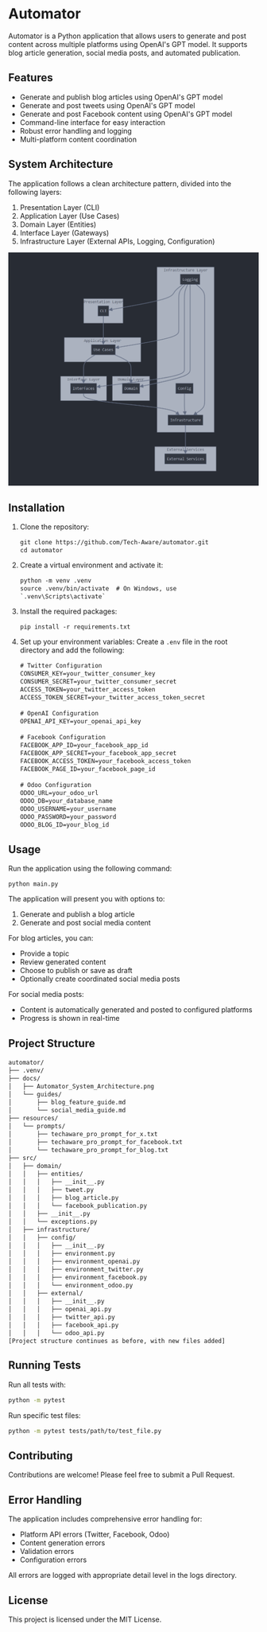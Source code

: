 # Automator

Automator is a Python application that allows users to generate and post content across multiple platforms using OpenAI's GPT model. It supports blog article generation, social media posts, and automated publication.

## Features

- Generate and publish blog articles using OpenAI's GPT model
- Generate and post tweets using OpenAI's GPT model
- Generate and post Facebook content using OpenAI's GPT model
- Command-line interface for easy interaction
- Robust error handling and logging
- Multi-platform content coordination

## System Architecture

The application follows a clean architecture pattern, divided into the following layers:

1. Presentation Layer (CLI)
2. Application Layer (Use Cases)
3. Domain Layer (Entities)
4. Interface Layer (Gateways)
5. Infrastructure Layer (External APIs, Logging, Configuration)

![Automator System Architecture](./docs/Automator_System_Architecture.png)

## Installation

1. Clone the repository:
   ```
   git clone https://github.com/Tech-Aware/automator.git
   cd automator
   ```

2. Create a virtual environment and activate it:
   ```
   python -m venv .venv
   source .venv/bin/activate  # On Windows, use `.venv\Scripts\activate`
   ```

3. Install the required packages:
   ```
   pip install -r requirements.txt
   ```

4. Set up your environment variables:
   Create a `.env` file in the root directory and add the following:
   ```
   # Twitter Configuration
   CONSUMER_KEY=your_twitter_consumer_key
   CONSUMER_SECRET=your_twitter_consumer_secret
   ACCESS_TOKEN=your_twitter_access_token
   ACCESS_TOKEN_SECRET=your_twitter_access_token_secret

   # OpenAI Configuration
   OPENAI_API_KEY=your_openai_api_key

   # Facebook Configuration
   FACEBOOK_APP_ID=your_facebook_app_id
   FACEBOOK_APP_SECRET=your_facebook_app_secret
   FACEBOOK_ACCESS_TOKEN=your_facebook_access_token
   FACEBOOK_PAGE_ID=your_facebook_page_id

   # Odoo Configuration
   ODOO_URL=your_odoo_url
   ODOO_DB=your_database_name
   ODOO_USERNAME=your_username
   ODOO_PASSWORD=your_password
   ODOO_BLOG_ID=your_blog_id
   ```

## Usage

Run the application using the following command:

```
python main.py
```

The application will present you with options to:
1. Generate and publish a blog article
2. Generate and post social media content

For blog articles, you can:
- Provide a topic
- Review generated content
- Choose to publish or save as draft
- Optionally create coordinated social media posts

For social media posts:
- Content is automatically generated and posted to configured platforms
- Progress is shown in real-time

## Project Structure

```
automator/
├── .venv/
├── docs/
│   ├── Automator_System_Architecture.png
│   └── guides/
│       ├── blog_feature_guide.md
│       └── social_media_guide.md
├── resources/
│   └── prompts/
│       ├── techaware_pro_prompt_for_x.txt
│       ├── techaware_pro_prompt_for_facebook.txt
│       └── techaware_pro_prompt_for_blog.txt
├── src/
│   ├── domain/
│   │   ├── entities/
│   │   │   ├── __init__.py
│   │   │   ├── tweet.py
│   │   │   ├── blog_article.py
│   │   │   └── facebook_publication.py
│   │   ├── __init__.py
│   │   └── exceptions.py
│   ├── infrastructure/
│   │   ├── config/
│   │   │   ├── __init__.py
│   │   │   ├── environment.py
│   │   │   ├── environment_openai.py
│   │   │   ├── environment_twitter.py
│   │   │   ├── environment_facebook.py
│   │   │   └── environment_odoo.py
│   │   ├── external/
│   │   │   ├── __init__.py
│   │   │   ├── openai_api.py
│   │   │   ├── twitter_api.py
│   │   │   ├── facebook_api.py
│   │   │   └── odoo_api.py
[Project structure continues as before, with new files added]
```

## Running Tests

Run all tests with:
```bash
python -m pytest
```

Run specific test files:
```bash
python -m pytest tests/path/to/test_file.py
```

## Contributing

Contributions are welcome! Please feel free to submit a Pull Request.

## Error Handling

The application includes comprehensive error handling for:
- Platform API errors (Twitter, Facebook, Odoo)
- Content generation errors
- Validation errors
- Configuration errors

All errors are logged with appropriate detail level in the logs directory.

## License

This project is licensed under the MIT License.